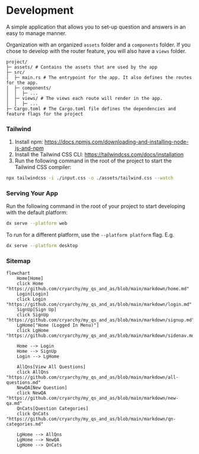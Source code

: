 # Development

A simple application that allows you to set-up question and answers in an easy to manage manner.

Organization with an organized `assets` folder and a `components` folder.
If you chose to develop with the router feature, you will also have a `views` folder.

```
project/
├─ assets/ # Contains the assets that are used by the app
├─ src/
│  ├─ main.rs # The entrypoint for the app. It also defines the routes for the app.
│  ├─ components/
│  │  ├─ ...
│  ├─ views/ # The views each route will render in the app.
│  │  ├─ ...
├─ Cargo.toml # The Cargo.toml file defines the dependencies and feature flags for the project
```

### Tailwind

1. Install npm: https://docs.npmjs.com/downloading-and-installing-node-js-and-npm
2. Install the Tailwind CSS CLI: https://tailwindcss.com/docs/installation
3. Run the following command in the root of the project to start the Tailwind CSS compiler:

```bash
npx tailwindcss -i ./input.css -o ./assets/tailwind.css --watch
```

### Serving Your App

Run the following command in the root of your project to start developing with the default platform:

```bash
dx serve --platform web
```

To run for a different platform, use the `--platform platform` flag. E.g.

```bash
dx serve --platform desktop
```

### Sitemap

```mermaid
flowchart
    Home[Home]
    click Home "https://github.com/cryarchy/my_qs_and_as/blob/main/markdown/home.md"
    Login[Login]
    click Login "https://github.com/cryarchy/my_qs_and_as/blob/main/markdown/login.md"
    SignUp[Sign Up]
    click SignUp "https://github.com/cryarchy/my_qs_and_as/blob/main/markdown/signup.md"
    LgHome["Home (Logged In Menu)"]
    click LgHome "https://github.com/cryarchy/my_qs_and_as/blob/main/markdown/sidenav.md"

    Home --> Login
    Home --> SignUp
    Login --> LgHome

    AllQns[View All Questions]
    click AllQns "https://github.com/cryarchy/my_qs_and_as/blob/main/markdown/all-questions.md"
    NewQA[New Question]
    click NewQA "https://github.com/cryarchy/my_qs_and_as/blob/main/markdown/new-qa.md"
    QnCats[Question Categories]
    click QnCats "https://github.com/cryarchy/my_qs_and_as/blob/main/markdown/qn-categories.md"

    LgHome --> AllQns
    LgHome --> NewQA
    LgHome --> QnCats
```
